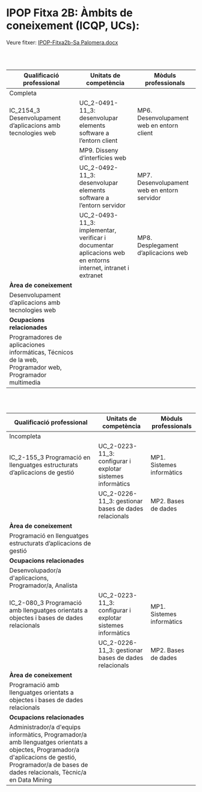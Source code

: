 # IPOP Fitxa 2B: Àmbits de coneixement (ICQP, UCs):
Veure fitxer: [IPOP-Fitxa2b-Sa Palomera.docx](https://github.com/mhornos/daw-ipop/blob/main/fitxers/IPOP-Fitxa2b-Sa%20Palomera.pdf)

<br></br>


| Qualificació professional                                    | Unitats de competència                                                                                           | Mòduls professionals |
| -----------------------------------------------------------  | ------------------------------------------------------------------------------------------------------------     | ------------------------------------------- |
| Completa                                                     |                                                                                                                                                                |                                                                                        |
| IC_2154_3 Desenvolupament d’aplicacions amb tecnologies web  | UC_2-0491-11_3: desenvolupar elements software a l’entorn client                                                 | MP6. Desenvolupament web en entorn client   |
|                                                                                                                                                                                 | MP9. Disseny d’interfícies web              |
|                                                              | UC_2-0492-11_3: desenvolupar elements software a l’entorn servidor                                               | MP7. Desenvolupament web en entorn servidor |
|                                                              | UC_2-0493-11_3: implementar, verificar i documentar aplicacions web en entorns internet, intranet i extranet     | MP8. Desplegament d’aplicacions web         |
| **Àrea de coneixement**                                                     |
| Desenvolupament d’aplicacions amb tecnologies web |
| **Ocupacions relacionades**                                                     
| Programadores de aplicaciones informáticas, Técnicos de la web, Programador web, Programador multimedia |

<br></br>

| Qualificació professional                                  | Unitats de competència    | Mòduls professionals |
| ------------------------------------------------------------------------------------------------------------------------------------------------------------------------------------------------------------------------------ | ---------------------------------------------------------- | ------------------------- |
| Incompleta                                                                                                                                                                                                                                                                                                                                                                                                                                                   |                                                                                                                      |                                                    |
| IC_2-155_3 Programació en llenguatges estructurats d’aplicacions de gestió                                                                                                                                                                                                                                                                                                                                                                                   | UC_2-0223-11_3: configurar i explotar sistemes informàtics                                                           | MP1. Sistemes informàtics                          |
|                                                                                                                                                                                                                                                                                                                                                                                                                                                              | UC_2-0226-11_3: gestionar bases de dades relacionals                                                                 | MP2. Bases de dades                                |
| **Àrea de coneixement**                                                                                                                                                                                                                                                                                                                                                                                                                                      |                                                                                                                      |                                                    |
| Programació en llenguatges estructurats d’aplicacions de gestió                                                                                                                                                                                                                                                                                                                                                                                              |                                                                                                                      |                                                    |
| **Ocupacions relacionades**                                                                                                                                                                                                                                                                                                                                                                                                                                  |                                                                                                                      |                                                    |
| Desenvolupador/a d'aplicacions, Programador/a, Analista                                                                                                                                                                                                                                                                                                                                                                                                      |                                                                                                                      |                                                    |
| IC_2-080_3 Programació amb llenguatges orientats a objectes i bases de dades relacionals                                                                                                                                                                                                                                                                                                                                                                     | UC_2-0223-11_3: configurar i explotar sistemes informàtics                                                           | MP1. Sistemes informàtics                          |
|                                                                                                                                                                                                                                                                                                                                                                                                                                                              | UC_2-0226-11_3: gestionar bases de dades relacionals                                                                 | MP2. Bases de dades                                |
| **Àrea de coneixement**                                                                                                                                                                                                                                                                                                                                                                                                                                      |                                                                                                                      |                                                    |
| Programació amb llenguatges orientats a objectes i bases de dades relacionals                                                                                                                                                                                                                                                                                                                                                                                |                                                                                                                      |                                                    |
| **Ocupacions relacionades**                                                                                                                                                                                                                                                                                                                                                                                                                                  |                                                                                                                      |                                                    |
| Administrador/a d'equips informàtics,	Programador/a amb llenguatges orientats a objectes,	Programador/a d'aplicacions de gestió,	Programador/a de bases de dades relacionals,	Tècnic/a en Data Mining                                                                                                                                                                                                                               |                                                                                                                      |                                                    |
